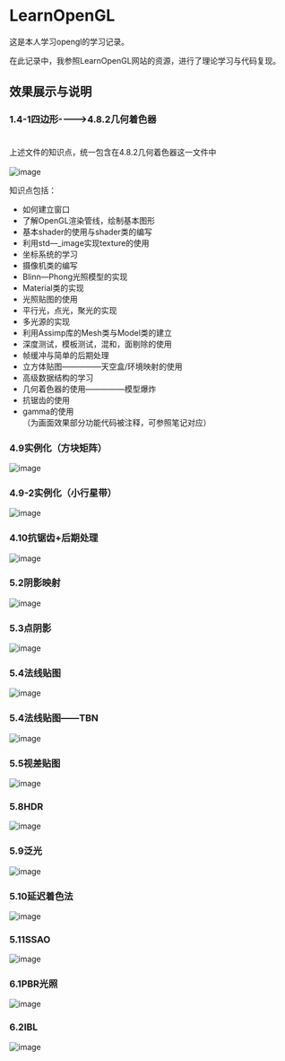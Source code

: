 LearnOpenGL<br>
=============
这是本人学习opengl的学习记录。<br>

在此记录中，我参照LearnOpenGL网站的资源，进行了理论学习与代码复现。<br>

效果展示与说明<br>
-------

### 1.4-1四边形---->4.8.2几何着色器<br><br>
上述文件的知识点，统一包含在4.8.2几何着色器这一文件中<br><br>
![image](https://github.com/architivism/Learning-Opengl/blob/main/img/%E5%87%A0%E4%BD%95%E7%9D%80%E8%89%B2%E5%99%A8.jpg)<br>

知识点包括：<br>
* 如何建立窗口<br>
* 了解OpenGL渲染管线，绘制基本图形<br>
* 基本shader的使用与shader类的编写<br>
* 利用std—_image实现texture的使用<br>
* 坐标系统的学习<br>
* 摄像机类的编写<br>
* Blinn—Phong光照模型的实现<br>
* Material类的实现<br>
* 光照贴图的使用<br>
* 平行光，点光，聚光的实现<br>
* 多光源的实现<br>
* 利用Assimp库的Mesh类与Model类的建立<br>
* 深度测试，模板测试，混和，面剔除的使用<br>
* 帧缓冲与简单的后期处理<br>
* 立方体贴图—————天空盒/环境映射的使用<br>
* 高级数据结构的学习<br>
* 几何着色器的使用—————模型爆炸<br>
* 抗锯齿的使用<br>
* gamma的使用<br>
（为画面效果部分功能代码被注释，可参照笔记对应）<br>

### 4.9实例化（方块矩阵）<br>
![image](https://github.com/architivism/Learning-Opengl/blob/main/img/%E6%96%B9%E5%9D%97%E9%98%B5%E5%88%97.jpg)<br>

### 4.9-2实例化（小行星带）<br>
![image](https://user-images.githubusercontent.com/25945676/193178326-9c102124-ab8f-4c2e-a4fb-27c232c27de2.png)<br>

### 4.10抗锯齿+后期处理<br>
![image](https://github.com/architivism/Learning-Opengl/blob/main/img/%E6%8A%97%E9%94%AF%E9%BD%BF+%E5%90%8E%E6%9C%9F%E5%A4%84%E7%90%86.jpg?raw=true)
### 5.2阴影映射<br>
![image](https://github.com/architivism/Learning-Opengl/blob/main/img/%E9%98%B4%E5%BD%B1%E6%98%A0%E5%B0%84.jpg?raw=true)
### 5.3点阴影<br>
![image](https://github.com/architivism/Learning-Opengl/blob/main/img/%E7%82%B9%E9%98%B4%E5%BD%B1.jpg?raw=true)
### 5.4法线贴图<br>
![image](https://github.com/architivism/Learning-Opengl/blob/main/img/%E6%B3%95%E7%BA%BF%E8%B4%B4%E5%9B%BE.jpg?raw=true)
### 5.4法线贴图——TBN<br>
![image](https://github.com/architivism/Learning-Opengl/blob/main/img/%E6%B3%95%E7%BA%BF%E8%B4%B4%E5%9B%BETBN.jpg?raw=true)
### 5.5视差贴图<br>
![image](https://github.com/architivism/Learning-Opengl/blob/main/img/%E8%A7%86%E5%B7%AE%E8%B4%B4%E5%9B%BE.jpg?raw=true)
### 5.8HDR<br>
![image](https://github.com/architivism/Learning-Opengl/blob/main/img/HDR.jpg?raw=true)
### 5.9泛光<br>
![image](https://github.com/architivism/Learning-Opengl/blob/main/img/%E6%B3%9B%E5%85%89.jpg?raw=true)
### 5.10延迟着色法<br>
![image](https://github.com/architivism/Learning-Opengl/blob/main/img/%E5%BB%B6%E8%BF%9F%E7%9D%80%E8%89%B2%E6%B3%95.jpg?raw=true)
### 5.11SSAO<br>
![image](https://github.com/architivism/Learning-Opengl/blob/main/img/ssao.jpg?raw=true)
### 6.1PBR光照<br>
![image](https://github.com/architivism/Learning-Opengl/blob/main/img/PBR.jpg?raw=true)
### 6.2IBL<br>
![image](https://github.com/architivism/Learning-Opengl/blob/main/img/IBL.jpg?raw=true)

